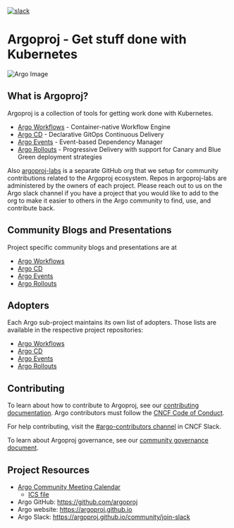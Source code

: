 [![slack](https://img.shields.io/badge/slack-argoproj-brightgreen.svg?logo=slack)](https://argoproj.github.io/community/join-slack)

# Argoproj - Get stuff done with Kubernetes

![Argo Image](docs/assets/argo.png)

## What is Argoproj?

Argoproj is a collection of tools for getting work done with Kubernetes.
* [Argo Workflows](https://github.com/argoproj/argo-workflows) - Container-native Workflow Engine
* [Argo CD](https://github.com/argoproj/argo-cd) - Declarative GitOps Continuous Delivery
* [Argo Events](https://github.com/argoproj/argo-events) - Event-based Dependency Manager
* [Argo Rollouts](https://github.com/argoproj/argo-rollouts) - Progressive Delivery with support for Canary and Blue Green deployment strategies

Also [argoproj-labs](https://github.com/argoproj-labs) is a separate GitHub org that we setup for community contributions related to the Argoproj ecosystem. Repos in argoproj-labs are administered by the owners of each project. Please reach out to us on the Argo slack channel if you have a project that you would like to add to the org to make it easier to others in the Argo community to find, use, and contribute back.

## Community Blogs and Presentations

Project specific community blogs and presentations are at
* [Argo Workflows](https://github.com/argoproj/argo-workflows/blob/master/README.md#community-blogs-and-presentations)
* [Argo CD](https://github.com/argoproj/argo-cd/blob/master/README.md#community-blogs-and-presentations)
* [Argo Events](https://github.com/argoproj/argo-events/blob/master/README.md#community-blogs-and-presentations)
* [Argo Rollouts](https://github.com/argoproj/argo-rollouts/blob/master/README.md#community-blogs-and-presentations)

## Adopters

Each Argo sub-project maintains its own list of adopters. Those lists are available in the respective project repositories:
* [Argo Workflows](https://github.com/argoproj/argo-workflows/blob/master/USERS.md)
* [Argo CD](https://github.com/argoproj/argo-cd/blob/master/USERS.md)
* [Argo Events](https://github.com/argoproj/argo-events/blob/master/USERS.md)
* [Argo Rollouts](https://github.com/argoproj/argo-rollouts/blob/master/USERS.md)

## Contributing

To learn about how to contribute to Argoproj, see our [contributing documentation](community/CONTRIBUTING.md).
Argo contributors must follow the [CNCF Code of Conduct](https://github.com/cncf/foundation/blob/master/code-of-conduct.md).

For help contributing, visit the [#argo-contributors channel](https://cloud-native.slack.com/archives/C020XM04CUW) in CNCF Slack.

To learn about Argoproj governance, see our [community governance document](community/GOVERNANCE.md).

## Project Resources
* [Argo Community Meeting Calendar](https://calendar.google.com/calendar/embed?src=argoproj@gmail.com)
  * [ICS file](https://calendar.google.com/calendar/ical/argoproj%40gmail.com/public/basic.ics)
* Argo GitHub:  https://github.com/argoproj
* Argo website: https://argoproj.github.io
* Argo Slack:   https://argoproj.github.io/community/join-slack
